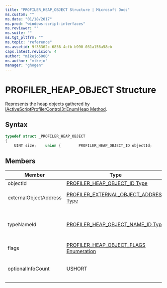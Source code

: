```yaml
---
title: "PROFILER_HEAP_OBJECT Structure | Microsoft Docs"
ms.custom: ""
ms.date: "01/18/2017"
ms.prod: "windows-script-interfaces"
ms.reviewer: ""
ms.suite: ""
ms.tgt_pltfrm: ""
ms.topic: "reference"
ms.assetid: 9f35362c-6856-4cfb-b990-031a156a58eb
caps.latest.revision: 4
author: "mikejo5000"
ms.author: "mikejo"
manager: "ghogen"
---
```

# PROFILER_HEAP_OBJECT Structure
Represents the heap objects gathered by [IActiveScriptProfilerControl3::EnumHeap Method](../../winscript/reference/iactivescriptprofilercontrol3-enumheap-method.md).  
  
## Syntax  
  
```cpp
typedef struct _PROFILER_HEAP_OBJECT  
{  
    UINT size;    union {        PROFILER_HEAP_OBJECT_ID objectId;        PROFILER_EXTERNAL_OBJECT_ADDRESS externalObjectAddress;    };    PROFILER_HEAP_OBJECT_NAME_ID typeNameId;    USHORT flags;     USHORT optionalInfoCount;} PROFILER_HEAP_OBJECT;  
```  
  
## Members  
  
|Member|Type|Description|  
|------------|----------|-----------------|  
|objectId|[PROFILER_HEAP_OBJECT_ID Type](../../winscript/reference/profiler-heap-object-id-type.md)|The ID of the heap object.|  
|externalObjectAddress|[PROFILER_EXTERNAL_OBJECT_ADDRESS Type](../../winscript/reference/profiler-external-object-address-type.md)|The external object address of an object, such as a C++-allocated object, that is outside the JavaScript heap.|  
|typeNameId|[PROFILER_HEAP_OBJECT_NAME_ID Type](../../winscript/reference/profiler-heap-object-name-id-type.md)|The ID of the heap object type name, retrieved from [IActiveScriptProfilerHeapEnum::GetNameIdMap](../../winscript/reference/iactivescriptprofilerheapenum-getnameidmap.md). Only one of `externalObjectAddress` or `typeName` is present depending on the `flags` value.|  
|flags|[PROFILER_HEAP_OBJECT_FLAGS Enumeration](../../winscript/reference/profiler-heap-object-flags-enumeration.md)|The flags that contain basic information about the heap object.|  
|optionalInfoCount|USHORT|The number of [PROFILER_HEAP_OBJECT_OPTIONAL_INFO Structure](../../winscript/reference/profiler-heap-object-optional-info-structure.md) records that are available for the heap object.|
